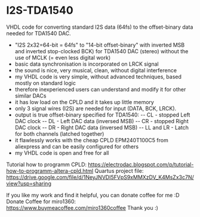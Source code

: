 # I2S-TDA1540
VHDL code for converting standard I2S data (64fs) to the offset-binary data needed for TDA1540 DAC.
- "I2S 2x32=64-bit = 64fs" to "14-bit offset-binary" with inverted MSB and inverted stop-clocked BCK) for TDA1540 DAC (stereo) without the use of MCLK (= even less digital work)
- basic data synchronisation is incorporated on LRCK signal
- the sound is nice, very musical, clean, without digital interference
- my VHDL code is very simple, without advanced techniques, based mostly on standard logic
- therefore inexperienced users can understand and modify it for other similar DACs
- it has low load on the CPLD and it takes up little memory
- only 3 signal wires (I2S) are needed for input (DATA, BCK, LRCK).
- output is true offset-binary specified for TDA1540: 
--  CL - stopped Left DAC clock
--  DL - Left DAC data (inversed MSB)
--  CR - stopped Right DAC clock
--  DR - Right DAC data (inversed MSB)
--  LL and LR - Latch for both channels (latched together)
- it flawlessly works with the cheap CPLD EPM240T100C5 from aliexpress and can be easily configured for others
- my VHDL code is open and free for all

Tutorial how to programm CPLD: 
https://electrodac.blogspot.com/p/tutorial-how-to-programm-altera-cpld.html
Quartus project file: https://drive.google.com/file/d/1NeyJNVDI5FVpS9xMMXzDV_K4MsZx3c7N/view?usp=sharing

If you like my work and find it helpful, you can donate coffee for me :D 
Donate Coffee for miro1360: 
https://www.buymeacoffee.com/miro1360coffee
Thank you :)
